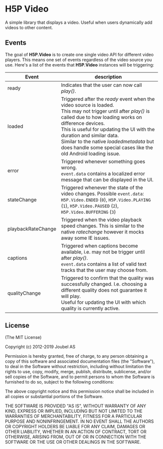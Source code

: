 H5P Video
==========

A simple library that displays a video.
Useful when users dynamically add videos to other content.

## Events

The goal of **H5P.Video** is to create one single video API for different video
players. This means one set of events regardless of the video source you use.
Here's a list of the events that **H5P.Video** instances will be triggering:

Event | description
------------ | -------------
ready | Indicates that the user can now call _play()_.
loaded | Triggered after the _ready_ event when the video source is loaded.<br>This may not trigger until after _play()_ is called due to how loading works on difference devices.<br>This is useful for updating the UI with the duration and similar data.<br>Similar to the native _loadedmetadata_ but does handle some special cases like the old Android loading issue.
error | Triggered whenever something goes wrong.<br>`event.data` contains a localized error message that can be displayed in the UI.
stateChange | Triggered whenever the state of the video changes. Possible `event.data`: `H5P.Video.ENDED` (`0`), `H5P.Video.PLAYING` (`1`), `H5P.Video.PAUSED` (`2`), `H5P.Video.BUFFERING` (`3`)
playbackRateChange | Triggered when the video playback speed changes. This is similar to the native _ratechange_ however it mocks away some IE issues.
captions | Triggered when captions become available, i.e. may not be trigger until after _play()_.<br>`event.data` contains a list of valid text tracks that the user may choose from.
qualityChange | Triggered to confirm that the quality was successfully changed. I.e. choosing a different quality does not guarantee it will play.<br>Useful for updating the UI with which quality is currently active.

## License

(The MIT License)

Copyright (c) 2012-2019 Joubel AS
 
Permission is hereby granted, free of charge, to any person obtaining a copy of this software and associated documentation files (the "Software"), to deal in the Software without restriction, including without limitation the rights to use, copy, modify, merge, publish, distribute, sublicense, and/or sell copies of the Software, and to permit persons to whom the Software is furnished to do so, subject to the following conditions:
 
The above copyright notice and this permission notice shall be included in all copies or substantial portions of the Software.
 
THE SOFTWARE IS PROVIDED "AS IS", WITHOUT WARRANTY OF ANY KIND, EXPRESS OR IMPLIED, INCLUDING BUT NOT LIMITED TO THE WARRANTIES OF MERCHANTABILITY, FITNESS FOR A PARTICULAR PURPOSE AND NONINFRINGEMENT. IN NO EVENT SHALL THE AUTHORS OR COPYRIGHT HOLDERS BE LIABLE FOR ANY CLAIM, DAMAGES OR OTHER LIABILITY, WHETHER IN AN ACTION OF CONTRACT, TORT OR OTHERWISE, ARISING FROM, OUT OF OR IN CONNECTION WITH THE SOFTWARE OR THE USE OR OTHER DEALINGS IN THE SOFTWARE.
